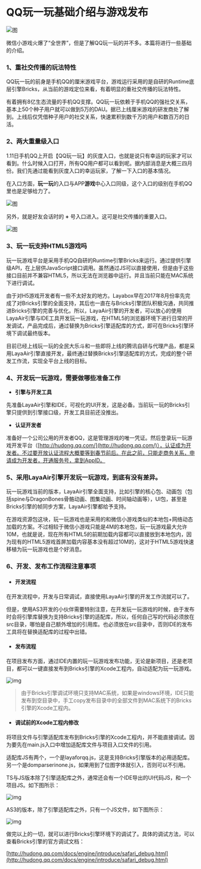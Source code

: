 # QQ玩一玩基础介绍与游戏发布



![图](img/1.png)

微信小游戏火爆了“全世界”，但是了解QQ玩一玩的并不多。本篇将进行一些基础的介绍。

### 1、重社交传播的玩法特性

QQ玩一玩的前身是手机QQ的厘米游戏平台，游戏运行采用的是自研的Runtime底层引擎Bricks，从当前的游戏定位来看，有着明显的重社交传播的玩法特性。

有着拥有8亿生态流量的手机QQ支撑。QQ玩一玩依赖于手机QQ的强社交关系，基本上50个种子用户就可以做到5万的DAU。据已上线厘米游戏的研发商处了解到。上线后仅凭借种子用户的社交关系，快速累积到数千万的用户和数百万的日活。

### 2、两大重量级入口 

1.11日手机QQ上开启【QQ玩一玩】的灰度入口，也就是说只有幸运的玩家才可以看到。什么时候入口打开，所有QQ用户都可以看到呢。据内部消息是大概三四月份。我们先通过能看到灰度入口的幸运玩家，了解一下入口的基本情况。

在入口方面，**玩一玩**的入口与APP**游戏**中心入口同级，这个入口的级别在手机QQ里也是足够给力了。

![图](img/2.png) 

另外，就是好友会话时的 **+** 号入口进入。这可是社交传播的重要入口。

![图](img/3.png) 

### 3、玩一玩支持HTML5游戏吗

玩一玩游戏平台是采用手机QQ自研的Runtime引擎Bricks来运行。通过提供引擎级API，在上层供JavaScript接口调用。虽然通过JS可以直接使用，但是由于这些接口目前并不兼容HTML5，所以无法在浏览器中运行。并且当前只能在MAC系统下进行调试。

由于对H5游戏开发者有一些不太好友的地方。Layabox早在2017年8月份率先完成了对Bricks引擎的全面支持，其后也一直在与Bricks引擎团队积极沟通，共同推进Bricks引擎的完善与优化。所以，LayaAir引擎的开发者，可以放心的使用LayaAir引擎与IDE工具开发玩一玩游戏，在HTML5的浏览器环境下进行日常的开发调试，产品完成后，通过替换为Bricks引擎适配库的方式，即可在Bricks引擎环境下调试最终版本。

目前已经上线玩一玩的全民大乐斗和一些即将上线的腾讯自研与代理产品，都是采用LayaAir引擎直接开发，最终通过替换Bricks引擎适配库的方式，完成的整个研发工作流，实现全平台上线的目标。

### 4、开发玩一玩游戏，需要做哪些准备工作

- **引擎与开发工具**

先准备LayaAir引擎和IDE，可视化的UI开发，这是必备。当前玩一玩的Bricks引擎只提供到引擎接口级，开发工具目前还没推出。

- **认证开发者**

准备好一个公司公用的开发者QQ，这是管理游戏的唯一凭证。然后登录玩一玩游戏开发平台（[http://hudong.qq.com/](http://hudong.qq.com/)），认证成为开发者。不过要开放认证流程大概要等到春节前后。在此之前，只能走商务关系，申请成为开发者，开通服务号，拿到AppID。

### 5、采用LayaAir引擎开发玩一玩游戏，到底有没有差异。

玩一玩游戏当前的版本，LayaAir引擎全面支持，比如引擎的核心包、动画包（包括spine与DragonBones骨骼动画、图集动画、时间轴动画等），UI包，甚至是Bricks引擎的帧同步方案，LayaAir引擎都给予支持。

在游戏资源包这块，玩一玩游戏也是采用的和微信小游戏类似的本地包+网络动态加载的方案。不过相较于微信小游戏只能是4M的本地包，玩一玩游戏最大允许10M，也就是说，现在所有HTML5的前期加载内容都可以直接放到本地包内，因为现有的HTML5游戏首屏加载内容基本没有超过10M的，这对于HTML5游戏快速移植为玩一玩游戏也是个好消息。

### 6、开发、发布工作流程注意事项

- #### 开发流程

在开发流程中，开发与日常调试，直接使用LayaAir引擎的开发工作流就可以了。

但是，使用AS3开发的小伙伴需要特别注意，在开发玩一玩游戏的时候，由于发布时会将引擎库替换为支持Bricks引擎的适配库，所以，任何自己写的代码必须放在src目录，哪怕是自己额外增加的引用库。也必须放在src目录中，否则IDE的发布工具将在替换适配库的过程中出错。

- #### 发布流程

在项目发布方面，通过IDE内置的玩一玩游戏发布功能，无论是新项目，还是老项目，都可以一键直接发布到Bricks引擎的Xcode工程内，自动适配为玩一玩游戏。

![img](img/4.png) 

> 由于Bricks引擎调试环境只支持MAC系统，如果是windows环境，IDE只能发布到空目录中，手工copy发布目录中的全部文件到MAC系统下的Bricks引擎的Xcode工程内。

- #### 调试前的Xcode工程内修改

将项目文件与引擎适配库发布到Bricks引擎的Xcode工程内，并不能直接调试。因为要先在main.js入口中增加适配库文件与项目入口文件的引用。

适配库JS有两个，一个是layaforqq.js，这是支持Bricks引擎版本的必用适配库。另一个是domparserinone.js，如果用到了位图字体就引入，否则可以不引用。

TS与JS版本除了引擎适配库之外，通常还会有一个IDE导出的UI代码JS，和一个项目JS。如下图所示：

![img](img/5.png)

AS3的版本，除了引擎适配库之外，只有一个JS文件，如下图所示：

![img](img/6.png)

做完以上的一切，就可以进行Bricks引擎环境下的调试了。具体的调试方法，可以查看Bricks引擎的官方调试文档：

[http://hudong.qq.com/docs/engine/introduce/safari_debug.html](http://hudong.qq.com/docs/engine/introduce/safari_debug.html)